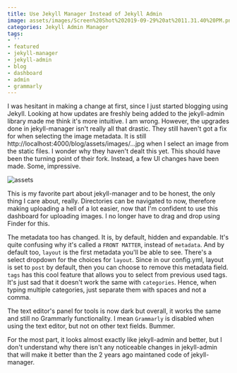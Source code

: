 ```yaml
---
title: Use Jekyll Manager Instead of Jekyll Admin
image: assets/images/Screen%20Shot%202019-09-29%20at%2011.31.40%20PM.png
categories: Jekyll Admin Manager
tags:
- ''
- featured
- jekyll-manager
- jekyll-admin
- blog
- dashboard
- admin
- grammarly
---
```


I was hesitant in making a change at first, since I just started blogging using Jekyll. Looking at how updates are freshly being added to the jekyll-admin library made me think it's more intuitive. I am wrong. However, the upgrades done in jekyll-manager isn't really all that drastic. They still haven't got a fix for when selecting the image metadata. It is still http://localhost:4000/blog/assets/images/...jpg when I select an image from the static files. I wonder why they haven't dealt this yet. This should have been the turning point of their fork. Instead, a few UI changes have been made. Some, impressive.

![assets](/blog/assets/images/Screen%20Shot%202019-09-29%20at%2011.32.59%20PM.png)

This is my favorite part about jekyll-manager and to be honest, the only thing I care about, really. Directories can be navigated to now, therefore making uploading a hell of a lot easier, now that I'm confident to use this dashboard for uploading images. I no longer have to drag and drop using Finder for this. 

The metadata too has changed. It is, by default, hidden and expandable. It's quite confusing why it's called a `FRONT MATTER`, instead of `metadata`. And by default too, `layout` is the first metadata you'll be able to see. There's a select dropdown for the choices for `layout`. Since in our config.yml, layout is set to `post` by default, then you can choose to remove this metadata field. `tags` has this cool feature that allows you to select from previous used tags. It's just sad that it doesn't work the same with `categories`. Hence, when typing multiple categories, just separate them with spaces and not a comma.

The text editor's panel for tools is now dark but overall, it works the same and still no Grammarly functionality. I mean `Grammarly` is disabled when using the text editor, but not on other text fields.  Bummer.

For the most part, it looks almost exactly like jekyll-admin and better, but I don't understand why there isn't any noticeable changes in jekyll-admin that will make it better than the 2 years ago maintaned code of jekyll-manager.
